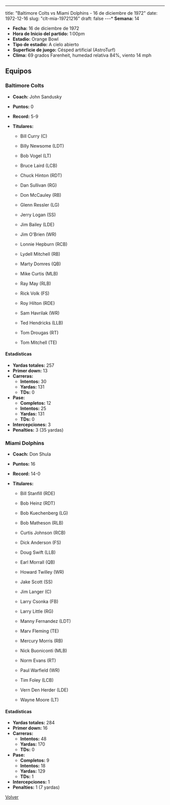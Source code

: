 ---
title: "Baltimore Colts vs Miami Dolphins - 16 de diciembre de 1972"
date: 1972-12-16
slug: "clt-mia-19721216"
draft: false
---* **Semana:** 14
* **Fecha:** 16 de diciembre de 1972
* **Hora de Inicio del partido:** 1:00pm
* **Estadio:** Orange Bowl
* **Tipo de estadio:** A cielo abierto
* **Superficie de juego:** Césped artificial (AstroTurf)
* **Clima:** 69 grados Farenheit, humedad relativa 84%, viento 14 mph

## Equipos


### Baltimore Colts
* **Coach:** John Sandusky
* **Puntos:** 0
* **Record:** 5-9
* **Titulares:** 

  * Bill Curry (C) 

  * Billy Newsome (LDT) 

  * Bob Vogel (LT) 

  * Bruce Laird (LCB) 

  * Chuck Hinton (RDT) 

  * Dan Sullivan (RG) 

  * Don McCauley (RB) 

  * Glenn Ressler (LG) 

  * Jerry Logan (SS) 

  * Jim Bailey (LDE) 

  * Jim O'Brien (WR) 

  * Lonnie Hepburn (RCB) 

  * Lydell Mitchell (RB) 

  * Marty Domres (QB) 

  * Mike Curtis (MLB) 

  * Ray May (RLB) 

  * Rick Volk (FS) 

  * Roy Hilton (RDE) 

  * Sam Havrilak (WR) 

  * Ted Hendricks (LLB) 

  * Tom Drougas (RT) 

  * Tom Mitchell (TE) 

#### Estadísticas
* **Yardas totales:** 257
* **Primer down:** 13
* **Carreras:**
  * **Intentos:** 30
  * **Yardas:** 131
  * **TDs:** 0
* **Pase:**
  * **Completos:** 12
  * **Intentos:** 25
  * **Yardas:** 131
  * **TDs:** 0
* **Intercepciones:** 3
* **Penalties:** 3 (35 yardas)

### Miami Dolphins
* **Coach:** Don Shula
* **Puntos:** 16
* **Record:** 14-0
* **Titulares:** 

  * Bill Stanfill (RDE) 

  * Bob Heinz (RDT) 

  * Bob Kuechenberg (LG) 

  * Bob Matheson (RLB) 

  * Curtis Johnson (RCB) 

  * Dick Anderson (FS) 

  * Doug Swift (LLB) 

  * Earl Morrall (QB) 

  * Howard Twilley (WR) 

  * Jake Scott (SS) 

  * Jim Langer (C) 

  * Larry Csonka (FB) 

  * Larry Little (RG) 

  * Manny Fernandez (LDT) 

  * Marv Fleming (TE) 

  * Mercury Morris (RB) 

  * Nick Buoniconti (MLB) 

  * Norm Evans (RT) 

  * Paul Warfield (WR) 

  * Tim Foley (LCB) 

  * Vern Den Herder (LDE) 

  * Wayne Moore (LT) 

#### Estadísticas
* **Yardas totales:** 284
* **Primer down:** 16
* **Carreras:**
  * **Intentos:** 48
  * **Yardas:** 170
  * **TDs:** 0
* **Pase:**
  * **Completos:** 9
  * **Intentos:** 18
  * **Yardas:** 129
  * **TDs:** 1
* **Intercepciones:** 1
* **Penalties:** 1 (7 yardas)


[Volver](/historia/1972)
